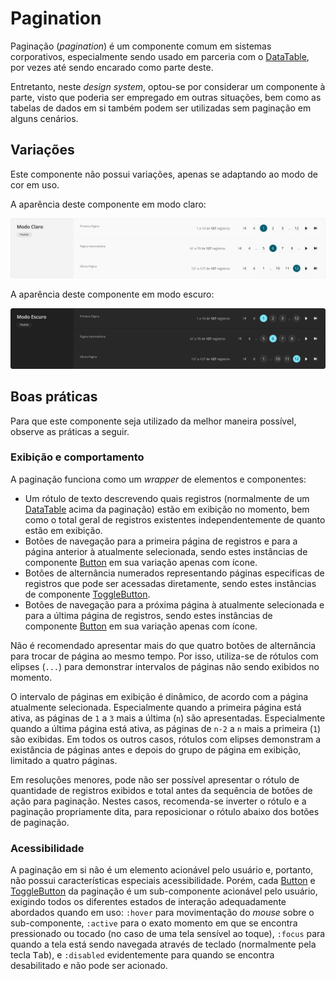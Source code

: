 # Pagination

Paginação (_pagination_) é um componente comum em sistemas corporativos, especialmente sendo usado em parceria com o [DataTable](./data-table.md), por vezes até sendo encarado como parte deste.

Entretanto, neste _design system_, optou-se por considerar um componente à parte, visto que poderia ser empregado em outras situações, bem como as tabelas de dados em si também podem ser utilizadas sem paginação em alguns cenários.

## Variações

Este componente não possui variações, apenas se adaptando ao modo de cor em uso.

A aparência deste componente em modo claro:

![Pagination - Modo Claro](../assets/images/component-pagination-light-standard.png)

A aparência deste componente em modo escuro:

![Pagination - Modo Escuro](../assets/images/component-pagination-dark-standard.png)

## Boas práticas

Para que este componente seja utilizado da melhor maneira possível, observe as práticas a seguir.

### Exibição e comportamento

A paginação funciona como um _wrapper_ de elementos e componentes:
- Um rótulo de texto descrevendo quais registros (normalmente de um [DataTable](./data-table.md) acima da paginação) estão em exibição no momento, bem como o total geral de registros existentes independentemente de quanto estão em exibição.
- Botões de navegação para a primeira página de registros e para a página anterior à atualmente selecionada, sendo estes instâncias de componente [Button](./button.md#ícone) em sua variação apenas com ícone.
- Botões de alternância numerados representando páginas especificas de registros que pode ser acessadas diretamente, sendo estes instâncias de componente [ToggleButton](./toggle-button.md).
- Botões de navegação para a próxima página à atualmente selecionada e para a última página de registros, sendo estes instâncias de componente [Button](./button.md#ícone) em sua variação apenas com ícone.

Não é recomendado apresentar mais do que quatro botões de alternância para trocar de página ao mesmo tempo. Por isso, utiliza-se de rótulos com elipses (`...`) para demonstrar intervalos de páginas não sendo exibidos no momento.

O intervalo de páginas em exibição é dinâmico, de acordo com a página atualmente selecionada. Especialmente quando a primeira página está ativa, as páginas de `1` a `3` mais a última (`n`) são apresentadas. Especialmente quando a última página está ativa, as páginas de `n-2` a `n` mais a primeira (`1`) são exibidas. Em todos os outros casos, rótulos com elipses demonstram a existância de páginas antes e depois do grupo de página em exibição, limitado a quatro páginas.

Em resoluções menores, pode não ser possível apresentar o rótulo de quantidade de registros exibidos e total antes da sequência de botões de ação para paginação. Nestes casos, recomenda-se inverter o rótulo e a paginação propriamente dita, para reposicionar o rótulo abaixo dos botões de paginação.

### Acessibilidade

A paginação em si não é um elemento acionável pelo usuário e, portanto, não possui características especiais acessibilidade. Porém, cada [Button](./button.md#ícone) e [ToggleButton](./toggle-button.md) da paginação é um sub-componente acionável pelo usuário, exigindo todos os diferentes estados de interação adequadamente abordados quando em uso: `:hover` para movimentação do _mouse_ sobre o sub-componente, `:active` para o exato momento em que se encontra pressionado ou tocado (no caso de uma tela sensível ao toque), `:focus` para quando a tela está sendo navegada através de teclado (normalmente pela tecla <kbd>Tab</kbd>), e `:disabled` evidentemente para quando se encontra desabilitado e não pode ser acionado.

